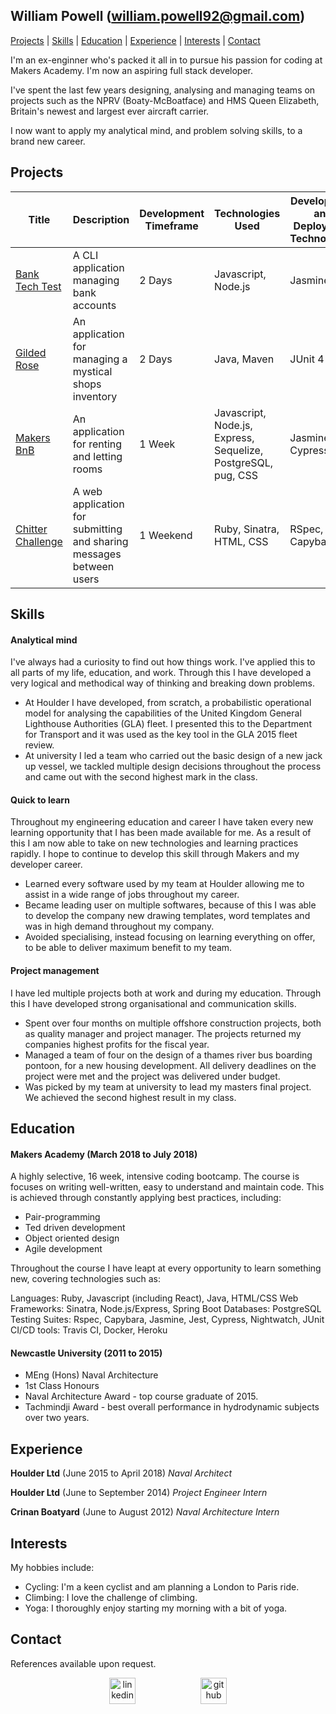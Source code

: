## William Powell (william.powell92@gmail.com)

[Projects](#projects) | [Skills](#skills) | [Education](#education) | [Experience](#experience) | [Interests](#interests) | [Contact](#contact)

I'm an ex-enginner who's packed it all in to pursue his passion for coding at Makers Academy. I'm now an aspiring full stack developer.

I've spent the last few years designing, analysing and managing teams on projects such as the NPRV (Boaty-McBoatface) and HMS Queen Elizabeth, Britain's newest and largest ever aircraft carrier.

I now want to apply my analytical mind, and problem solving skills, to a brand new career.

## Projects

| Title | Description | Development Timeframe | Technologies Used | Development and Deployment Technologies |
|--|--|--|--|--|
| [Bank Tech Test](https://github.com/williampowell92/bank_tech_test) | A CLI application managing bank accounts | 2 Days | Javascript, Node.js | Jasmine |
| [Gilded Rose](https://github.com/williampowell92/gilded_rose) | An application for managing a mystical shops inventory | 2 Days | Java, Maven | JUnit 4 |
| [Makers BnB](https://github.com/williampowell92/makers_bnb) | An application for renting and letting rooms | 1 Week | Javascript, Node.js, Express, Sequelize, PostgreSQL, pug, CSS | Jasmine, Cypress |
|[Chitter Challenge](https://github.com/williampowell92/chitter-challenge) | A web application for submitting and sharing messages between users | 1 Weekend | Ruby, Sinatra, HTML, CSS | RSpec, Capybara |

## Skills

#### Analytical mind

I've always had a curiosity to find out how things work. I've applied this to all parts of my life, education, and work. Through this I have developed a very logical and methodical way of thinking and breaking down problems.

- At Houlder I have developed, from scratch, a probabilistic operational model for analysing the capabilities of the United Kingdom General Lighthouse Authorities (GLA) fleet. I presented this to the Department for Transport and it was used as the key tool in the GLA 2015 fleet review.
- At university I led a team who carried out the basic design of a new jack up vessel, we tackled multiple design decisions throughout the process and came out with the second highest mark in the class.

#### Quick to learn

Throughout my engineering education and career I have taken every new learning opportunity that I has been made available for me. As a result of this I am now able to take on new technologies and learning practices rapidly. I hope to continue to develop this skill through Makers and my developer career.

- Learned every software used by my team at Houlder allowing me to assist in a wide range of jobs throughout my career.
- Became leading user on multiple softwares, because of this I was able to develop the company new drawing templates, word templates and was in high demand throughout my company.
- Avoided specialising, instead focusing on learning everything on offer, to be able to deliver maximum benefit to my team.

#### Project management

I have led multiple projects both at work and during my education. Through this I have developed strong organisational and communication skills.

- Spent over four months on multiple offshore construction projects, both as quality manager and project manager. The projects returned my companies highest profits for the fiscal year.
- Managed a team of four on the design of a thames river bus boarding pontoon, for a new housing development. All delivery deadlines on the project were met and the project was delivered under budget.
- Was picked by my team at university to lead my masters final project. We achieved the second highest result in my class.

## Education

#### Makers Academy (March 2018 to July 2018)

A highly selective, 16 week, intensive coding bootcamp. The course is focuses on writing well-written, easy to understand and maintain code. This is achieved through constantly applying best practices, including:

- Pair-programming
- Ted driven development
- Object oriented design
- Agile development

Throughout the course I have leapt at every opportunity to learn something new, covering technologies such as:

Languages: Ruby, Javascript (including React), Java, HTML/CSS
Web Frameworks: Sinatra, Node.js/Express, Spring Boot
Databases: PostgreSQL
Testing Suites: Rspec, Capybara, Jasmine, Jest, Cypress, Nightwatch, JUnit
CI/CD tools: Travis CI, Docker, Heroku

#### Newcastle University (2011 to 2015)

- MEng (Hons) Naval Architecture
- 1st Class Honours
- Naval Architecture Award - top course graduate of 2015.
- Tachmindji Award - best overall performance in hydrodynamic subjects over two years.

## Experience

**Houlder Ltd** (June 2015 to April 2018)
*Naval Architect*

**Houlder Ltd** (June to September 2014)
*Project Engineer Intern*

**Crinan Boatyard** (June to August 2012)
*Naval Architecture Intern*

## Interests

My hobbies include:

- Cycling: I'm a keen cyclist and am planning a London to Paris ride.
- Climbing: I love the challenge of climbing.
- Yoga: I thoroughly enjoy starting my morning with a bit of yoga.

## Contact

References available upon request.

<p align="center">
<a href="https://www.linkedin.com/in/william-powell-bb171085/"><img src="https://www.iconfinder.com/data/icons/free-social-icons/67/linkedin_circle_color-512.png" alt="linkedin" hspace="50" height="42" width="42"></a>
<a href="https://github.com/williampowell92"><img src="https://png.icons8.com/metro/1600/github.png" alt="github" hspace="50" height="42" width="42"></a>
</p>
